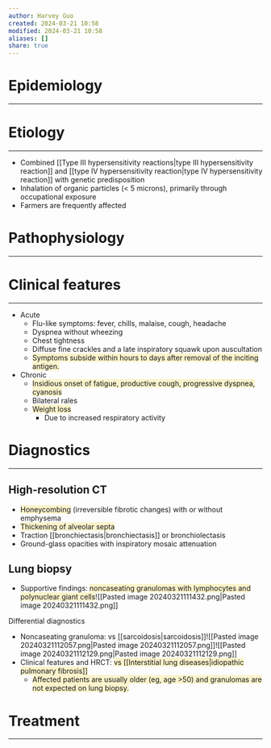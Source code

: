 ```yaml
---
author: Harvey Guo
created: 2024-03-21 10:58
modified: 2024-03-21 10:58
aliases: []
share: true
---
```

# Epidemiology
---


# Etiology
---
- Combined [[Type III hypersensitivity reactions|type III hypersensitivity reaction]] and [[type IV hypersensitivity reaction|type IV hypersensitivity reaction]] with genetic predisposition
- Inhalation of organic particles (< 5 microns), primarily through occupational exposure
- Farmers are frequently affected

# Pathophysiology
---


# Clinical features
---
- Acute 
	- Flu-like symptoms: fever, chills, malaise, cough, headache
	- Dyspnea without wheezing
	- Chest tightness 
	- Diffuse fine crackles and a late inspiratory squawk  upon auscultation 
	- <span style="background:rgba(240, 200, 0, 0.2)">Symptoms subside within hours to days after removal of the inciting antigen.</span>
- Chronic 
	- <span style="background:rgba(240, 200, 0, 0.2)">Insidious onset of fatigue, productive cough, progressive dyspnea, cyanosis</span>
	- Bilateral rales
	- <span style="background:rgba(240, 200, 0, 0.2)">Weight loss</span>
		- Due to increased respiratory activity

# Diagnostics
---
## High-resolution CT
- <span style="background:rgba(240, 200, 0, 0.2)">Honeycombing</span> (irreversible fibrotic changes) with or without emphysema
- <span style="background:rgba(240, 200, 0, 0.2)">Thickening of alveolar septa</span>
- Traction [[bronchiectasis|bronchiectasis]] or bronchiolectasis
- Ground-glass opacities with inspiratory mosaic attenuation
## Lung biopsy
- Supportive findings: <span style="background:rgba(240, 200, 0, 0.2)">noncaseating granulomas with lymphocytes and polynuclear giant cells</span>![[Pasted image 20240321111432.png|Pasted image 20240321111432.png]]

Differential diagnostics
- Noncaseating granuloma: vs [[sarcoidosis|sarcoidosis]]![[Pasted image 20240321112057.png|Pasted image 20240321112057.png]]![[Pasted image 20240321112129.png|Pasted image 20240321112129.png]]
- Clinical features and HRCT: <span style="background:rgba(240, 200, 0, 0.2)">vs [[Interstitial lung diseases|idiopathic pulmonary fibrosis]]</span>
	- <span style="background:rgba(240, 200, 0, 0.2)">Affected patients are usually older (eg, age >50) and granulomas are not expected on lung biopsy.</span>
# Treatment
---

